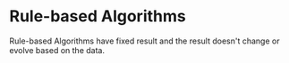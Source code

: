 # Rule-based Algorithms

Rule-based Algorithms have fixed result and the result doesn't change or evolve based on the data.
